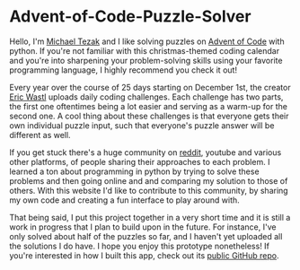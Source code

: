 # Advent-of-Code-Puzzle-Solver

Hello, I'm [Michael Tezak](https://mgtezak.github.io) and I like solving puzzles on [Advent of Code](https://adventofcode.com) with python.
If you're not familiar with this christmas-themed coding calendar and you're into sharpening your problem-solving skills 
using your favorite programming language, I highly recommend you check it out!

Every year over the course of 25 days starting on December 1st, the creator [Eric Wastl](http://was.tl/) uploads daily coding challenges.
Each challenge has two parts, the first one oftentimes being a lot easier and serving as a warm-up for the second one. 
A cool thing about these challenges is that everyone gets their own individual puzzle input, such that everyone's puzzle answer 
will be different as well. 

If you get stuck there's a huge community on [reddit](https://www.reddit.com/r/adventofcode/), 
youtube and various other platforms, of people sharing their approaches to each problem.
I learned a ton about programming in python by trying to solve these problems and then going online and and comparing my solution to those of others.
With this website I'd like to contribute to this community, by sharing my own code and creating a fun interface to play around with.

That being said, I put this project together in a very short time and it is still a work in progress that I plan to build upon 
in the future. For instance, I've only solved about half of the puzzles so far, and I haven't yet uploaded all the solutions I do have. 
I hope you enjoy this prototype nonetheless! If you're interested in how I built this app, check out its [public GitHub repo](https://github.com/mgtezak/Advent-of-Code-Puzzle-Solver).
